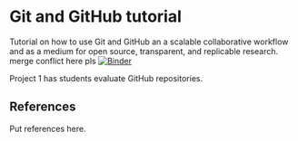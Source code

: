 # Git and GitHub tutorial
Tutorial on how to use Git and GitHub an a scalable collaborative workflow and as a medium for open source, transparent, and replicable research.
merge conflict here pls
[![Binder](https://mybinder.org/badge_logo.svg)](https://mybinder.org/v2/gh/nyupredocs/githubtutorial/master)

Project 1 has students evaluate GitHub repositories.

## References
Put references here.
